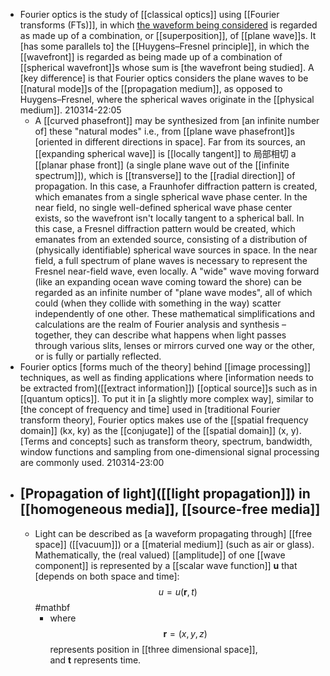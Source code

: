 - Fourier optics is the study of [[classical optics]] using [[Fourier transforms (FTs)]], in which [the waveform being considered]([[waveform]]) is regarded as made up of a combination, or [[superposition]], of [[plane wave]]s. It [has some parallels to] the [[Huygens–Fresnel principle]], in which the [[wavefront]] is regarded as being made up of a combination of [[spherical wavefront]]s whose sum is [the wavefront being studied]. A [key difference] is that Fourier optics considers the plane waves to be [[natural mode]]s of the [[propagation medium]], as opposed to Huygens–Fresnel, where the spherical waves originate in the [[physical medium]].
210314-22:05
    - A [[curved phasefront]] may be synthesized from [an infinite number of] these "natural modes" i.e., from [[plane wave phasefront]]s [oriented in different directions in space]. Far from its sources, an [[expanding spherical wave]] is [[locally tangent]] to 局部相切 a [[planar phase front]] (a single plane wave out of the [[infinite spectrum]]), which is [[transverse]] to the [[radial direction]] of propagation. In this case, a Fraunhofer diffraction pattern is created, which emanates from a single spherical wave phase center. In the near field, no single well-defined spherical wave phase center exists, so the wavefront isn't locally tangent to a spherical ball. In this case, a Fresnel diffraction pattern would be created, which emanates from an extended source, consisting of a distribution of (physically identifiable) spherical wave sources in space. In the near field, a full spectrum of plane waves is necessary to represent the Fresnel near-field wave, even locally. A "wide" wave moving forward (like an expanding ocean wave coming toward the shore) can be regarded as an infinite number of "plane wave modes", all of which could (when they collide with something in the way) scatter independently of one other. These mathematical simplifications and calculations are the realm of Fourier analysis and synthesis – together, they can describe what happens when light passes through various slits, lenses or mirrors curved one way or the other, or is fully or partially reflected.
- Fourier optics [forms much of the theory] behind [[image processing]] techniques, as well as finding applications where [information needs to be extracted from]([[extract information]]) [[optical source]]s such as in [[quantum optics]]. To put it in [a slightly more complex way], similar to [the concept of frequency and time] used in [traditional Fourier transform theory], Fourier optics makes use of the [[spatial frequency domain]] (kx, ky) as the [[conjugate]] of the [[spatial domain]] (x, y). [Terms and concepts] such as transform theory, spectrum, bandwidth, window functions and sampling from one-dimensional signal processing are commonly used.
210314-23:00
- ## [Propagation of light]([[light propagation]]) in [[homogeneous media]], [[source-free media]]
    - Light can be described as [a waveform propagating through] [[free space]] ([[vacuum]]) or a [[material medium]] (such as air or glass). Mathematically, the (real valued) [[amplitude]] of one [[wave component]] is represented by a [[scalar wave function]] __u__ that [depends on both space and time]: $$u=u(\mathbf {r} ,t)$$ #mathbf
        - where $$\mathbf {r} =(x,y,z)$$ represents position in [[three dimensional space]], and __t__ represents time.
